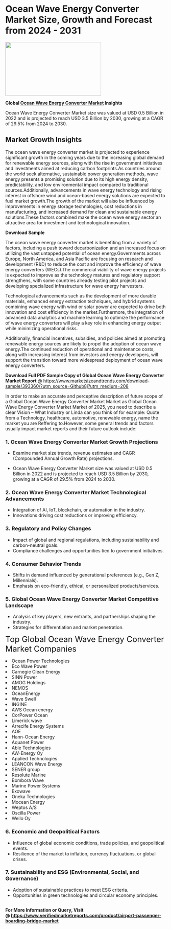 <H1>Ocean Wave Energy Converter Market Size, Growth and Forecast from 2024 - 2031</H1><img class="aligncenter size-medium wp-image-584254" src="https://thirdeyenews.in/wp-content/uploads/2024/09/Global-Market-Research-300x168.jpeg" alt="" width="300" height="168" /><p><strong>Global&nbsp;<a href="https://www.marketsizeandtrends.com/download-sample/393360/?utm_source=Github8j?utm_medium=208">Ocean Wave Energy Converter Market</a> Insights</strong></p><p>Ocean Wave Energy Converter Market size was valued at USD 0.5 Billion in 2022 and is projected to reach USD 3.5 Billion by 2030, growing at a CAGR of 29.5% from 2024 to 2030.</p><p><h2>Market Growth Insights</h2> <p>The ocean wave energy converter market is projected to experience significant growth in the coming years due to the increasing global demand for renewable energy sources, along with the rise in government initiatives and investments aimed at reducing carbon footprints.As countries around the world seek alternative, sustainable power generation methods, wave energy presents a promising solution due to its high energy density, predictability, and low environmental impact compared to traditional sources.Additionally, advancements in wave energy technology and rising interest in offshore wind and ocean-based energy solutions are expected to fuel market growth.The growth of the market will also be influenced by improvements in energy storage technologies, cost reductions in manufacturing, and increased demand for clean and sustainable energy solutions.These factors combined make the ocean wave energy sector an attractive area for investment and technological innovation.</p> <p><strong>Download Sample</strong></p> <p>The ocean wave energy converter market is benefiting from a variety of factors, including a push toward decarbonization and an increased focus on utilizing the vast untapped potential of ocean energy.Governments across Europe, North America, and Asia Pacific are focusing on research and development (R&D) to reduce the cost and improve the efficiency of wave energy converters (WECs).The commercial viability of wave energy projects is expected to improve as the technology matures and regulatory support strengthens, with some countries already testing pilot projects and developing specialized infrastructure for wave energy harvesters.</p> <p>Technological advancements such as the development of more durable materials, enhanced energy extraction techniques, and hybrid systems combining wave energy with wind or solar power are expected to drive both innovation and cost efficiency in the market.Furthermore, the integration of advanced data analytics and machine learning to optimize the performance of wave energy converters will play a key role in enhancing energy output while minimizing operational risks.</p> <p>Additionally, financial incentives, subsidies, and policies aimed at promoting renewable energy sources are likely to propel the adoption of ocean wave energy.The continued reduction of operational and maintenance costs, along with increasing interest from investors and energy developers, will support the transition toward more widespread deployment of ocean wave energy converters.</p> <p><span class=""><strong>Download Full PDF Sample Copy of Global Ocean Wave Energy Converter Market Report</strong> @ <a href="https://www.marketsizeandtrends.com/download-sample/393360/?utm_source=Github8j?utm_medium=208" target="_blank">https://www.marketsizeandtrends.com/download-sample/393360/?utm_source=Github8j?utm_medium=208</a></span></p><p>In order to make an accurate and perceptive description of future scope of a Global&nbsp;Ocean Wave Energy Converter Market Market as Global&nbsp;Ocean Wave Energy Converter Market Market of 2025, you need to describe a clear Vision &ndash; What Industry or Linda can you think of for example: Quote from a Technology, healthcare, automotive, renewable energy, name the market you are Reffering to.However, some general trends and factors usually impact market reports and their future outlook include:</p><h3>1.&nbsp;<strong>Ocean Wave Energy Converter Market Growth Projections</strong></h3><ul><li>Examine market size trends, revenue estimates and CAGR (Compounded Annual Growth Rate) projections.</li><li><p>Ocean Wave Energy Converter Market size was valued at USD 0.5 Billion in 2022 and is projected to reach USD 3.5 Billion by 2030, growing at a CAGR of 29.5% from 2024 to 2030.</p></li></ul><h3>2.&nbsp;<strong>Ocean Wave Energy Converter Market Technological Advancements</strong></h3><ul><li>Integration of AI, IoT, blockchain, or automation in the industry.</li><li>Innovations driving cost reductions or improving efficiency.</li></ul><h3>3.&nbsp;<strong>Regulatory and Policy Changes</strong></h3><ul><li>Impact of global and regional regulations, including sustainability and carbon-neutral goals.</li><li>Compliance challenges and opportunities tied to government initiatives.</li></ul><h3>4.&nbsp;<strong>Consumer Behavior Trends</strong></h3><ul><li>Shifts in demand influenced by generational preferences (e.g., Gen Z, Millennials).</li><li>Emphasis on eco-friendly, ethical, or personalized products/services.</li></ul><h3>5.&nbsp;<strong>Global Ocean Wave Energy Converter Market Competitive Landscape</strong></h3><ul><li>Analysis of key players, new entrants, and partnerships shaping the industry.</li><li>Strategies for differentiation and market penetration.</li></ul><p data-pm-slice="1 1 []"><span style="color: inherit; font-family: inherit; font-size: 25px;">Top Global Ocean Wave Energy Converter Market Companies</span></p><div class="" data-test-id=""><p><li>Ocean Power Technologies</li><li> Eco Wave Power</li><li> Carnegie Clean Energy</li><li> SINN Power</li><li> AMOG Holdings</li><li> NEMOS</li><li> OceanEnergy</li><li> Wave Swell</li><li> INGINE</li><li> AWS Ocean energy</li><li> CorPower Ocean</li><li> Limerick wave</li><li> Arrecife Energy Systems</li><li> AOE</li><li> Hann-Ocean Energy</li><li> Aquanet Power</li><li> Able Technologies</li><li> AW-Energy Oy</li><li> Applied Technologies</li><li> LEANCON Wave Energy</li><li> SENER group</li><li> Resolute Marine</li><li> Bombora Wave</li><li> Marine Power Systems</li><li> Exowave</li><li> Oneka Technologies</li><li> Mocean Energy</li><li> Weptos A/S</li><li> Oscilla Power</li><li> Wello Oy</li></p></div><h3>6.&nbsp;<strong>Economic and Geopolitical Factors</strong></h3><ul><li>Influence of global economic conditions, trade policies, and geopolitical events.</li><li>Resilience of the market to inflation, currency fluctuations, or global crises.</li></ul><h3>7.&nbsp;<strong>Sustainability and ESG (Environmental, Social, and Governance)</strong></h3><ul><li>Adoption of sustainable practices to meet ESG criteria.</li><li>Opportunities in green technologies and circular economy principles.</li></ul><h2><strong style="font-size: 14px;">For More Information or Query, Visit @&nbsp;</strong><a style="background-color: #ffffff; font-size: 14px;" href="https://www.marketsizeandtrends.com/report/ocean-wave-energy-converter-market/" target="_blank">https://www.verifiedmarketreports.com/product/airport-passenger-boarding-bridge-market</a></h2>